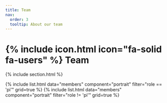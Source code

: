 ```yaml
---
title: Team
nav:
  order: 3
  tooltip: About our team
---
```


# {% include icon.html icon="fa-solid fa-users" %} Team

{% include section.html %}

<div class="team-grid-wrapper">
  {% include list.html data="members" component="portrait" filter="role == 'pi'" grid=true %}
  {% include list.html data="members" component="portrait" filter="role != 'pi'" grid=true %}
</div>

